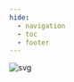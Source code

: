 ```yaml
---
hide:
  - navigation
  - toc
  - footer
---
```


![svg](theme/fabric.svg)

<link rel="stylesheet" href="/index.css">
<link rel="stylesheet" href="/landing-page.css">
